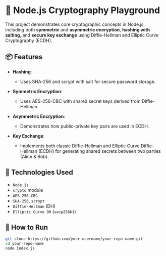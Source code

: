 # 🔐 Node.js Cryptography Playground

This project demonstrates core cryptographic concepts in Node.js, including both **symmetric** and **asymmetric encryption**, **hashing with salting**, and **secure key exchange** using Diffie-Hellman and Elliptic Curve Cryptography (ECDH).

## 📦 Features

- **Hashing**:
  - Uses SHA-256 and scrypt with salt for secure password storage.
  
- **Symmetric Encryption**:
  - Uses AES-256-CBC with shared secret keys derived from Diffie-Hellman.
  
- **Asymmetric Encryption**:
  - Demonstrates how public-private key pairs are used in ECDH.
  
- **Key Exchange**:
  - Implements both classic Diffie-Hellman and Elliptic Curve Diffie-Hellman (ECDH) for generating shared secrets between two parties (Alice & Bob).

## 🔧 Technologies Used

- `Node.js`
- `crypto` module
- `AES-256-CBC`
- `SHA-256`, `scrypt`
- `Diffie-Hellman` (DH)
- `Elliptic Curve DH` (`secp256k1`)

## 🚀 How to Run

```bash
git clone https://github.com/your-username/your-repo-name.git
cd your-repo-name
node index.js
